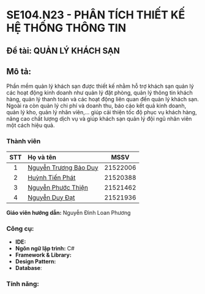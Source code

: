 # SE104.N23 - PHÂN TÍCH THIẾT KẾ HỆ THỐNG THÔNG TIN

## Đề tài: QUẢN LÝ KHÁCH SẠN

## Mô tả:
Phần mềm quản lý khách sạn được thiết kế nhằm hỗ trợ khách sạn quản lý các hoạt động kinh doanh như quản lý đặt phòng, quản lý thông tin khách hàng, quản lý thanh toán và các hoạt động liên quan đến quản lý khách sạn. Ngoài ra còn quản lý chi phí và doanh thu, báo cáo kết quả kinh doanh, quản lý kho, quản lý nhân viên,... giúp cải thiện tốc độ phục vụ khách hàng, nâng cao chất lượng dịch vụ và giúp khách sạn quản lý đội ngũ nhân viên một cách hiệu quả.

### Thành viên

|STT|Họ và tên          |MSSV       |
|:-:|:------------------|:---------:|
| 1	|[Nguyễn Trương Bảo Duy](mailto:21522006@gm.uit.edu.vn)	| 21522006	|
| 2	|[Huỳnh Tiến Phát](mailto:21520388@gm.uit.edu.vn)	| 21520388	| 
| 3	|[Nguyễn Phước Thiện](mailto:21521462@gm.uit.edu.vn)	| 21521462	|
| 4	|[Nguyễn Duy Đạt](mailto:21521936@gm.uit.edu.vn)	| 21521936	| 

**Giáo viên hướng dẫn:** Nguyễn Đình Loan Phương

### Công cụ:

- **IDE:** 
- **Ngôn ngữ lập trình:** C#
- **Framework & Library:** 
- **Design Pattern:** 
- **Database**: 

### Tính năng:
